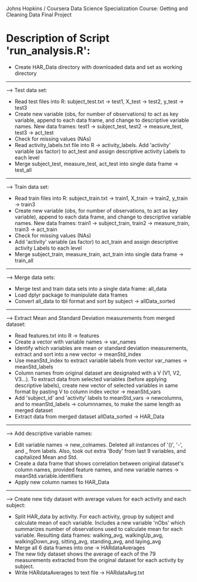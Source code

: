 Johns Hopkins / Coursera Data Science Specialization
Course: Getting and Cleaning Data
Final Project


Description of Script 'run_analysis.R':
====================================================
- Create HAR_Data directory with downloaded data and set as working directory

***
--> Test data set:

- Read test files into R: subject_test.txt -> test1, X_test -> test2, y_test -> test3
- Create new variable (obs, for number of observations) to act as key variable, append to each data frame, and change to descriptive variable names. New data frames: test1 -> subject_test, test2 -> measure_test, test3 -> act_test
- Check for missing values (NAs)
- Read activity_labels.txt file into R -> activity_labels. Add 'activity' variable (as factor) to act_test and assign descriptive activity Labels to each level
- Merge subject_test, measure_test, act_test into single data frame -> test_all

***
--> Train data set:

- Read train files into R: subject_train.txt -> train1, X_train -> train2, y_train -> train3
- Create new variable (obs, for number of observations, to act as key variable), append to each data frame, and change to descriptive variable names. New data frames: train1 -> subject_train, train2 -> measure_train, train3 -> act_train
- Check for missing values (NAs)
- Add 'activity' variable (as factor) to act_train and assign descriptive activity Labels to each level
- Merge subject_train, measure_train, act_train into single data frame -> train_all

***
--> Merge data sets:

- Merge test and train data sets into a single data frame: all_data
- Load dplyr package to manipulate data frames
- Convert all_data to tbl format and sort by subject -> allData_sorted

***
--> Extract Mean and Standard Deviation measurements from merged dataset:

- Read features.txt into R -> features
- Create a vector with variable names -> var_names
- Identify which variables are mean or standard deviation measurements, extract and sort into a new vector -> meanStd_index
- Use meanStd_index to extract variable labels from vector var_names -> meanStd_labels
- Column names from original dataset are designated with a V (V1, V2, V3...). To extract data from selected variables (before applying descriptive labels), create new vector of selected variables in same format by pasting V to column index vector -> meanStd_vars
- Add 'subject_id' and 'activity' labels to meanStd_vars -> newcolumns, and to meanStd_labels -> columnnames, to make the same length as merged dataset
- Extract data from merged dataset allData_sorted -> HAR_Data

***
--> Add descriptive variable names:

- Edit variable names -> new_colnames. Deleted all instances of '()', '-', and _ from labels. Also, took out extra 'Body' from last 9 variables, and capitalized Mean and Std.
- Create a data frame that shows correlation between original dataset's column names, provided feature names, and new variable names -> meanStd.variable.identifiers
- Apply new column names to HAR_Data

***
--> Create new tidy dataset with average values for each activity and each subject:

- Split HAR_data by activity. For each activity, group by subject and calculate mean of each variable. Includes a new variable 'nObs' which summarizes number of observations used to calculate mean for each variable. Resulting data frames: walking_avg, walkingUp_avg, walkingDown_avg, sitting_avg, standing_avg, and laying_avg
- Merge all 6 data frames into one -> HARdataAverages
- The new tidy dataset shows the average of each of the 79 measurements extracted from the original dataset for each activity by subject.
- Write HARdataAverages to text file -> HARdataAvg.txt
